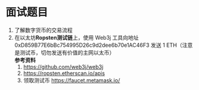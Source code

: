 # 面试题目
1. 了解数字货币的交易流程
1. 在以太坊**Ropsten测试链**上，使用 Web3j 工具向地址 0xD859B77E6bBc754995D26c9d2dee6b70e1AC46F3 发送 1 ETH（注意是测试币，切勿发送有价值的主网以太币）  
    **参考资料**
    1. https://github.com/web3j/web3j
    1. https://ropsten.etherscan.io/apis
    1. 领取测试币 https://faucet.metamask.io/
